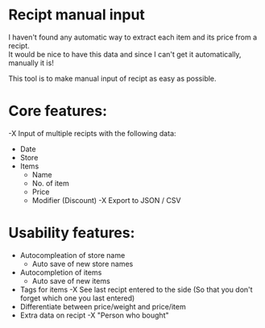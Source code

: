 # Recipt manual input

I haven't found any automatic way to extract each item and its price from a recipt.  
It would be nice to have this data and since I can't get it automatically, manually it is!  

This tool is to make manual input of recipt as easy as possible.

# Core features:
 -X Input of multiple recipts with the following data:
   - Date
   - Store
   - Items
   	 - Name
   	 - No. of item
   	 - Price
   	 - Modifier (Discount) 
 -X Export to JSON / CSV

# Usability features:
 - Autocompleation of store name
   - Auto save of new store names
 - Autocompletion of items
   - Auto save of new items
 - Tags for items
 -X See last recipt entered to the side (So that you don't forget which one you last entered)
 - Differentiate between price/weight and price/item
 - Extra data on recipt
   -X "Person who bought"